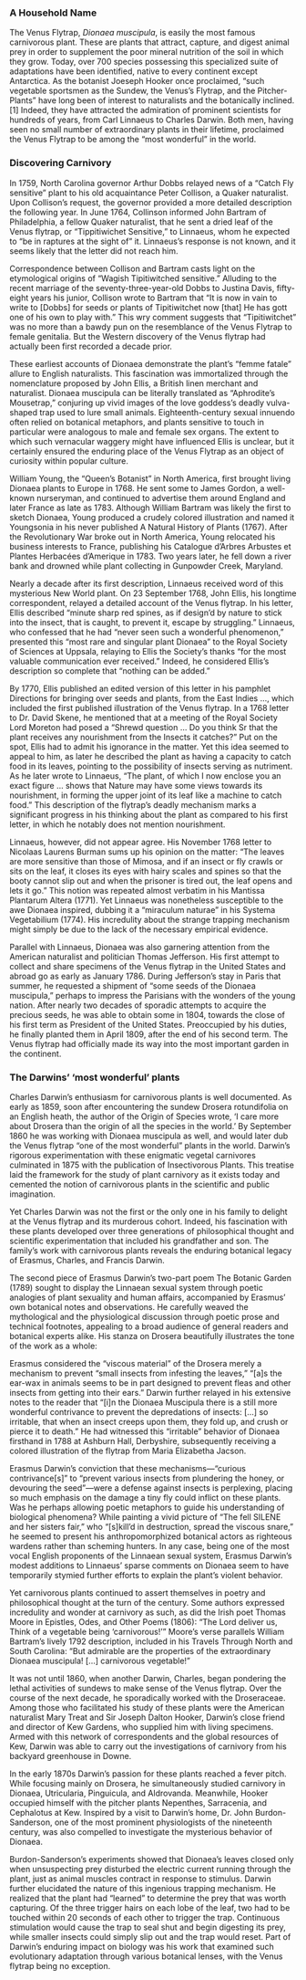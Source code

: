 <param ve-config
	   title="Venus' Flytrap: Queen of the Killer Vegetables"
	   source-image="https://upload.wikimedia.org/wikipedia/commons/0/0f/Banana_Maria_Sibylla_Merian_1705_plate_XII.png" region="236,1695,2055,771"
	   banner="https://www.biodiversitylibrary.org/pageimage/48674418"
	   eid=""
	   about=""
	   layout="vtl"
	   author="John R. Schaefer">

### A Household Name
The Venus Flytrap, *Dionaea muscipula*, is easily the most famous carnivorous plant. These are plants that attract, capture, and digest animal prey in order to supplement the poor mineral nutrition of the soil in which they grow. Today, over 700 species possessing this specialized suite of adaptations have been identified, native to every continent except Antarctica. As the botanist Joeseph Hooker once proclaimed, “such vegetable sportsmen as the Sundew, the Venus’s Flytrap, and the Pitcher-Plants” have long been of interest to naturalists and the botanically inclined.[1] Indeed, they have attracted the admiration of prominent scientists for hundreds of years, from Carl Linnaeus to Charles Darwin. Both men, having seen no small number of extraordinary plants in their lifetime, proclaimed the Venus Flytrap to be among the “most wonderful” in the world.
<param ve-image fit="cover" manifest="DSC_1188.JPG">

### Discovering Carnivory
In 1759, North Carolina governor Arthur Dobbs relayed news of a “Catch Fly sensitive” plant to his old acquaintance Peter Collison, a Quaker naturalist.  Upon Collison’s request, the governor provided a more detailed description the following year. In June 1764, Collinson informed John Bartram of Philadelphia, a fellow Quaker naturalist, that he sent a dried leaf of the Venus flytrap, or “Tippitiwichet Sensitive,” to Linnaeus, whom he expected to “be in raptures at the sight of” it. Linnaeus’s response is not known, and it seems likely that the letter did not reach him.
<param ve-image label="Venus flytrap in the wild" description="prey in flytrap" license="public domain" region="285,500,1637,964" url="https://upload.wikimedia.org/wikipedia/commons/3/3d/Dionaea%2C_fly._1.jpg">

Correspondence between Collison and Bartram casts light on the etymological origins of “Wagish Tipitiwitched sensitive.”  Alluding to the recent marriage of the seventy-three-year-old Dobbs to Justina Davis, fifty-eight years his junior, Collison wrote to Bartram that “It is now in vain to write to [Dobbs] for seeds or plants of Tipitiwitchet now [that] He has gott one of his own to play with.” This wry comment suggests that “Tipitiwitchet” was no more than a bawdy pun on the resemblance of the Venus Flytrap to female genitalia. But the Western discovery of the Venus flytrap had actually been first recorded <span data-click-image-zoomto="1192,1670,925,721">a decade prior</span>.
<param ve-image label="Directions for bringing over seeds and plants, from the East-Indies and other distant countries, in a state of vegetation" description="Ellis illustration of flytrap" license="public domain" region="822,138,4110,3201" url="https://www.biodiversitylibrary.org/pageimage/48674418">

These earliest accounts of Dionaea demonstrate the plant’s “femme fatale” allure to English naturalists. This fascination was immortalized through the nomenclature proposed by John Ellis, a British linen merchant and naturalist. Dionaea muscipula can be literally translated  as “Aphrodite’s Mousetrap,” conjuring up vivid images of the love goddess’s deadly vulva-shaped trap used to lure small animals. Eighteenth-century sexual innuendo often relied on botanical metaphors, and plants sensitive to touch in particular were analogous to male and female sex organs. The extent to which such vernacular waggery might have influenced Ellis is unclear, but it certainly ensured the enduring place of the Venus Flytrap as an object of curiosity within popular culture.
<param ve-map center="Q659400" zoom="7">
<param ve-map-layer geojson title="Native range" url="flytraprange-2.json">

William Young, the “Queen’s Botanist” in North America, first brought living Dionaea plants to Europe in 1768.  He sent some to James Gordon, a well-known nurseryman, and continued to advertise them around England and later France as late as 1783.  Although William Bartram was likely the first to sketch Dionaea, Young produced a crudely colored illustration and named it Youngsonia in his never published A Natural History of Plants (1767).  After the Revolutionary War broke out in North America, Young relocated his business interests to France, publishing his Catalogue d’Arbres Arbustes et Plantes Herbacées d’Amerique in 1783. Two years later, he fell down a river bank and drowned while plant collecting in Gunpowder Creek, Maryland.
<param ve-map center="Q1558" zoom="4">
<param ve-map-layer geojson title="Introduced range" url="introducedrange.json">

Nearly a decade after its first description, Linnaeus received word of this mysterious New World plant. On 23 September 1768, John Ellis, his longtime correspondent, relayed a detailed account of the Venus flytrap. In his letter, Ellis described “minute sharp red spines, as if design’d by nature to stick into the insect, that is caught, to prevent it, escape by struggling.”  Linnaeus, who confessed that he had “never seen such a wonderful phenomenon,” presented this “most rare and singular plant Dionaea” to the Royal Society of Sciences at Uppsala, relaying to Ellis the Society’s thanks “for the most valuable communication ever received.”  Indeed, he considered Ellis’s description so complete that “nothing can be added.” 
<param ve-video vid="PYMYxw4Llow">

By 1770, Ellis published an edited version of this letter in his pamphlet Directions for bringing over seeds and plants, from the East Indies ..., which included the first published illustration of the Venus flytrap. In a 1768 letter to Dr. David Skene, he mentioned that at a meeting of the Royal Society Lord Moreton had posed a “Shrewd question … Do you think Sr that the plant receives any nourishment from the Insects it catches?”  Put on the spot, Ellis had to admit his ignorance in the matter. Yet this idea seemed to appeal to him, as later he described the plant as having a capacity to catch food in its leaves, pointing to the possibility of insects serving as nutriment. As he later wrote to Linnaeus, “The plant, of which I now enclose you an exact figure … shows that Nature may have some views towards its nourishment, in forming the upper joint of its leaf like a machine to catch food.”  This description of the flytrap’s deadly mechanism marks a significant progress in his thinking about the plant as compared to his first letter, in which he notably does not mention nourishment.
<param ve-d3plus-ring-network 
       url="https://raw.githubusercontent.com/JSTOR-Labs/plant-humanities/main/John/flytrap-correspondence.tsv"
       center="Dionaea muscipula">
			      
Linnaeus, however, did not appear agree. His November 1768 letter to Nicolaas Laurens Burman sums up his opinion on the matter: “The leaves are more sensitive than those of Mimosa, and if an insect or fly crawls or sits on the leaf, it closes its eyes with hairy scales and spines so that the booty cannot slip out and when the prisoner is tired out, the leaf opens and lets it go.”  This notion was repeated almost verbatim in his Mantissa Plantarum Altera (1771).  Yet Linnaeus was nonetheless susceptible to the awe Dionaea inspired, dubbing it a “miraculum naturae” in his Systema Vegetabilium (1774).  His incredulity about the strange trapping mechanism might simply be due to the lack of the necessary empirical evidence.
<param ve-plant-specimen jpid="10.5555/al.ap.specimen.g00210232">

Parallel with Linnaeus, Dionaea was also garnering attention from the American naturalist and politician Thomas Jefferson. His first attempt to collect and share specimens of the Venus flytrap in the United States and abroad go as early as January 1786. During Jefferson’s stay in Paris that summer, he requested a shipment of “some seeds of the Dionaea muscipula,” perhaps to impress the Parisians with the wonders of the young nation.  After nearly two decades of sporadic attempts to acquire the precious seeds, he was able to obtain some in 1804, towards the close of his first term as President of the United States. Preoccupied by his duties, he finally planted them in April 1809, after the end of his second term. The Venus flytrap had officially made its way into the most important garden in the continent. 
<param ve-image label="American Bog Plants" description="Thornton, Illustrated plate of Venus' flytrap" license="public domain" url="https://www.biodiversitylibrary.org/pageimage/307056">
<param ve-image label="American Bog Plants" description="Thornton, Dionaea poem" license="public domain" url="https://www.biodiversitylibrary.org/pageimage/307061">

### The Darwins’ ‘most wonderful’ plants

Charles Darwin’s enthusiasm for carnivorous plants is well documented. As early as 1859, soon after encountering the sundew Drosera rotundifolia on an English heath, the author of the Origin of Species wrote, ‘I care more about Drosera than the origin of all the species in the world.’  By September 1860 he was working with Dionaea muscipula as well, and would later dub the Venus flytrap “one of the most wonderful” plants in the world.  Darwin’s rigorous experimentation with these enigmatic vegetal carnivores culminated in 1875 with the publication of Insectivorous Plants. This treatise laid the framework for the study of plant carnivory as it exists today and cemented the notion of carnivorous plants in the scientific and public imagination.
<param ve-image label="American Bog Plants" description="Illustrated plate of Venus' flytrap" license="public domain" region="822,138,4110,3201" url="https://www.biodiversitylibrary.org/page/307056">

Yet Charles Darwin was not the first or the only one in his family to delight at the Venus flytrap and its murderous cohort. Indeed, his fascination with these plants developed over three generations of philosophical thought and scientific experimentation that included his grandfather and son. The family’s work with carnivorous plants reveals the enduring botanical legacy of Erasmus, Charles, and Francis Darwin.
<param ve-image label="Naturalists Miscelanny" description="Shaw, Illustrated plate of Venus' flytrap" license="public domain" region="822,138,4110,3201" url="https://www.biodiversitylibrary.org/pageimage/59263121">

The second piece of Erasmus Darwin’s two-part poem The Botanic Garden (1789) sought to display the Linnaean sexual system through poetic analogies of plant sexuality and human affairs, accompanied by Erasmus’ own botanical notes and observations. He carefully weaved the mythological and the physiological discussion through poetic prose and technical footnotes, appealing to a broad audience of general readers and botanical experts alike. His stanza on Drosera beautifully illustrates the tone of the work as a whole:

Erasmus considered the “viscous material” of the Drosera merely a mechanism to prevent “small insects from infesting the leaves,” “[a]s the ear-wax in animals seems to be in part designed to prevent fleas and other insects from getting into their ears.”  Darwin further relayed in his extensive notes to the reader that “[i]n the Dionaea Muscipula there is a still more wonderful contrivance to prevent the depredations of insects: [...] so irritable, that when an insect creeps upon them, they fold up, and crush or pierce it to death.”  He had witnessed this “irritable” behavior of Dionaea firsthand in 1788 at Ashburn Hall, Derbyshire, subsequently receiving a colored illustration of the flytrap from Maria Elizabetha Jacson.
<param ve-compare curtain url="https://www.biodiversitylibrary.org/pageimage/55098696" label="Botanic Garden" region="-496,288,2480,1983" attribution="Calum Elliot and Emma Molford" license="No Known Copyright">
<param ve-compare url="https://www.biodiversitylibrary.org/pageimage/59263121" label="Naturalists Misc." region="-496,288,2480,1983" license="No Known Copyright">

Erasmus Darwin’s conviction that these mechanisms—“curious contrivance[s]” to “prevent various insects from plundering the honey, or devouring the seed”—were a defense against insects is perplexing, placing so much emphasis on the damage a tiny fly could inflict on these plants.  Was he perhaps allowing poetic metaphors to guide his understanding of biological phenomena? While painting a vivid picture of “The fell SILENE and her sisters fair,” who “[s]kill’d in destruction, spread the viscous snare,” he seemed to present his anthropomorphized botanical actors as righteous wardens rather than scheming hunters.  In any case, being one of the most vocal English proponents of the Linnaean sexual system, Erasmus Darwin’s modest additions to Linnaeus’ sparse comments on Dionaea seem to have temporarily stymied further efforts to explain the plant’s violent behavior.

Yet carnivorous plants continued to assert themselves in poetry and philosophical thought at the turn of the century. Some authors expressed incredulity and wonder at carnivory as such, as did the Irish poet Thomas Moore in Epistles, Odes, and Other Poems (1806): “The Lord deliver us, Think of a vegetable being ‘carnivorous!’”  Moore’s verse parallels William Bartram’s lively 1792 description, included in his Travels Through North and South Carolina: “But admirable are the properties of the extraordinary Dionaea muscipula! [...] carnivorous vegetable!” 

It was not until 1860, when another Darwin, Charles, began pondering the lethal activities of sundews to make sense of the Venus flytrap. Over the course of the next decade, he sporadically worked with the Droseraceae. Among those who facilitated his study of these plants were the American naturalist Mary Treat and Sir Joseph Dalton Hooker, Darwin’s close friend and director of Kew Gardens, who supplied him with living specimens. Armed with this network of correspondents and the global resources of Kew, Darwin was able to carry out the investigations of carnivory from his backyard greenhouse in Downe.

In the early 1870s Darwin’s passion for these plants reached a fever pitch. While focusing mainly on Drosera, he simultaneously studied carnivory in Dionaea, Utricularia, Pinguicula, and Aldrovanda. Meanwhile, Hooker occupied himself with the pitcher plants Nepenthes, Sarracenia, and Cephalotus at Kew. Inspired by a visit to Darwin’s home, Dr. John Burdon-Sanderson, one of the most prominent physiologists of the nineteenth century, was also compelled to investigate the mysterious behavior of Dionaea. 

Burdon-Sanderson’s experiments showed that Dionaea’s leaves closed only when unsuspecting prey disturbed the electric current running through the plant, just as animal muscles contract in response to stimulus. Darwin further elucidated the nature of this  ingenious trapping mechanism. He realized that the plant had “learned” to determine the prey that was worth capturing. Of the three trigger hairs on each lobe of the leaf, two had to be touched within 20 seconds of each other to trigger the trap. Continuous stimulation would cause the trap to seal shut and begin digesting its prey, while smaller insects could simply slip out and the trap would reset. Part of Darwin’s enduring impact on biology was his work that examined such evolutionary adaptation through various botanical lenses, with the Venus flytrap being no exception.

